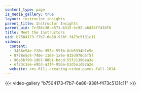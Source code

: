 ```yaml
---
content_type: page
is_media_gallery: true
layout: instructor_insights
parent_title: Instructor Insights
parent_uid: 7cf88c38-e571-6315-bc92-a6436ff438f6
title: Meet the Instructors
uid: b7504173-f7b7-6e88-938f-f473c5131c11
videos:
  content:
  - 3466e54e-f20e-955e-55fb-8cb5934b1e5e
  - 8778e5d4-740e-1169-1a9e-815d970d5f5f
  - 90e5b799-1db7-08b1-bdcd-55f21396ea3e
  - ef23c1ae-e9b3-a3f4-956a-b2d5e1d82a2e
  website: cms-611j-creating-video-games-fall-2014
---
```



{{< video-gallery "b7504173-f7b7-6e88-938f-f473c5131c11" >}}

